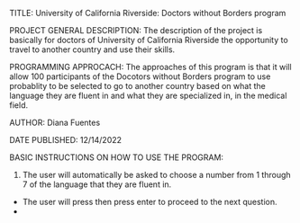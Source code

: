 TITLE:
University of California Riverside: 
Doctors without Borders program


PROJECT GENERAL DESCRIPTION:
The description of the project is basically for doctors of University of California Riverside the opportunity to travel to another country and use their skills. 


PROGRAMMING APPROCACH:
The approaches of this program is that it will allow 100 participants of the Docotors without Borders program to use probablity to be selected to go to another country based on what the language they are fluent in and what they are specialized in, in the medical field.

AUTHOR:
Diana Fuentes


DATE PUBLISHED:
12/14/2022


BASIC INSTRUCTIONS ON HOW TO USE THE PROGRAM:
1. The user will automatically be asked to choose a number from 1 through 7 of the language that they are fluent in.
  - The user will press then press enter to proceed to the next question.
  - 

